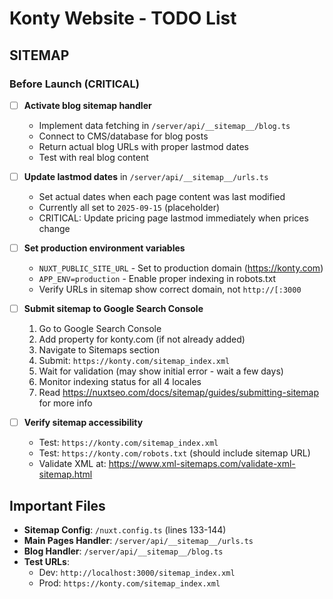 # Konty Website - TODO List

## SITEMAP

### Before Launch (CRITICAL)
- [ ] **Activate blog sitemap handler**
  - Implement data fetching in `/server/api/__sitemap__/blog.ts`
  - Connect to CMS/database for blog posts
  - Return actual blog URLs with proper lastmod dates
  - Test with real blog content

- [ ] **Update lastmod dates** in `/server/api/__sitemap__/urls.ts`
  - Set actual dates when each page content was last modified
  - Currently all set to `2025-09-15` (placeholder)
  - CRITICAL: Update pricing page lastmod immediately when prices change

- [ ] **Set production environment variables**
  - `NUXT_PUBLIC_SITE_URL` - Set to production domain (https://konty.com)
  - `APP_ENV=production` - Enable proper indexing in robots.txt
  - Verify URLs in sitemap show correct domain, not `http://[:3000`

- [ ] **Submit sitemap to Google Search Console**
  1. Go to Google Search Console
  2. Add property for konty.com (if not already added)
  3. Navigate to Sitemaps section
  4. Submit: `https://konty.com/sitemap_index.xml`
  5. Wait for validation (may show initial error - wait a few days)
  6. Monitor indexing status for all 4 locales
  7. Read https://nuxtseo.com/docs/sitemap/guides/submitting-sitemap for more info

- [ ] **Verify sitemap accessibility**
  - Test: `https://konty.com/sitemap_index.xml`
  - Test: `https://konty.com/robots.txt` (should include sitemap URL)
  - Validate XML at: https://www.xml-sitemaps.com/validate-xml-sitemap.html

## Important Files
- **Sitemap Config**: `/nuxt.config.ts` (lines 133-144)
- **Main Pages Handler**: `/server/api/__sitemap__/urls.ts`
- **Blog Handler**: `/server/api/__sitemap__/blog.ts`
- **Test URLs**:
  - Dev: `http://localhost:3000/sitemap_index.xml`
  - Prod: `https://konty.com/sitemap_index.xml`

